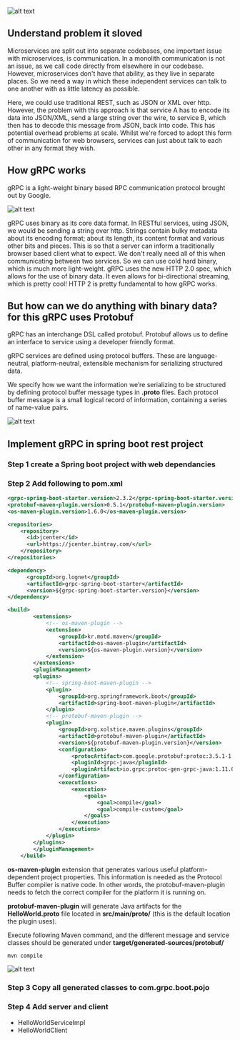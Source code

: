 ![alt text](https://res.cloudinary.com/haritkumar/image/upload/v1539849392/github/grpc.png)

## Understand problem it sloved
Microservices are split out into separate codebases, one important issue with microservices, is communication. In a monolith communication is not an issue, as we call code directly from elsewhere in our codebase. However, microservices don't have that ability, as they live in separate places. So we need a way in which these independent services can talk to one another with as little latency as possible.

Here, we could use traditional REST, such as JSON or XML over http. However, the problem with this approach is that service A has to encode its data into JSON/XML, send a large string over the wire, to service B, which then has to decode this message from JSON, back into code. This has potential overhead problems at scale. Whilst we're forced to adopt this form of communication for web browsers, services can just about talk to each other in any format they wish.

## How gRPC works
 gRPC is a light-weight binary based RPC communication protocol brought out by Google.

![alt text](https://res.cloudinary.com/haritkumar/image/upload/v1539849391/github/grpc_flow.jpg)

 gRPC uses binary as its core data format. In RESTful services, using JSON, we would be sending a string over http. Strings contain bulky metadata about its encoding format; about its length, its content format and various other bits and pieces. This is so that a server can inform a traditionally browser based client what to expect. We don't really need all of this when communicating between two services. So we can use cold hard binary, which is much more light-weight. gRPC uses the new HTTP 2.0 spec, which allows for the use of binary data. It even allows for bi-directional streaming, which is pretty cool! HTTP 2 is pretty fundamental to how gRPC works. 

 ## But how can we do anything with binary data? for this gRPC uses Protobuf
 gRPC has an interchange DSL called protobuf. Protobuf allows us to define an interface to service using a developer friendly format.

gRPC services are defined using protocol buffers. These are language-neutral, platform-neutral, extensible mechanism for serializing structured data.

We specify how we want the information we’re serializing to be structured by defining protocol buffer message types in **.proto** files. Each protocol buffer message is a small logical record of information, containing a series of name-value pairs.

![alt text](https://res.cloudinary.com/haritkumar/image/upload/v1539849881/github/Protobuf.png)

## Implement gRPC in spring boot rest project
### Step 1 create a Spring boot project with web dependancies
### Step 2 Add following to pom.xml
```xml
<grpc-spring-boot-starter.version>2.3.2</grpc-spring-boot-starter.version>
<protobuf-maven-plugin.version>0.5.1</protobuf-maven-plugin.version>
<os-maven-plugin.version>1.6.0</os-maven-plugin.version>

<repositories>
    <repository>
      <id>jcenter</id>
      <url>https://jcenter.bintray.com/</url>
    </repository>
</repositories>

<dependency>
	  <groupId>org.lognet</groupId>
	  <artifactId>grpc-spring-boot-starter</artifactId>
	  <version>${grpc-spring-boot-starter.version}</version>
</dependency>

<build>
		<extensions>
			<!-- os-maven-plugin -->
			<extension>
				<groupId>kr.motd.maven</groupId>
				<artifactId>os-maven-plugin</artifactId>
				<version>${os-maven-plugin.version}</version>
			</extension>
		</extensions>
		<pluginManagement>
		<plugins>
			<!-- spring-boot-maven-plugin -->
			<plugin>
				<groupId>org.springframework.boot</groupId>
				<artifactId>spring-boot-maven-plugin</artifactId>
			</plugin>
			<!-- protobuf-maven-plugin -->
			<plugin>
				<groupId>org.xolstice.maven.plugins</groupId>
				<artifactId>protobuf-maven-plugin</artifactId>
				<version>${protobuf-maven-plugin.version}</version>
				<configuration>
					<protocArtifact>com.google.protobuf:protoc:3.5.1-1:exe:${os.detected.classifier}</protocArtifact>
					<pluginId>grpc-java</pluginId>
					<pluginArtifact>io.grpc:protoc-gen-grpc-java:1.11.0:exe:${os.detected.classifier}</pluginArtifact>
				</configuration>
				<executions>
					<execution>
						<goals>
							<goal>compile</goal>
							<goal>compile-custom</goal>
						</goals>
					</execution>
				</executions>
			</plugin>
		</plugins>
		</pluginManagement>
	</build>

```

**os-maven-plugin** extension that generates various useful platform-dependent project properties. This information is needed as the Protocol Buffer compiler is native code. In other words, the protobuf-maven-plugin needs to fetch the correct compiler for the platform it is running on.

**protobuf-maven-plugin** will generate Java artifacts for the **HelloWorld.proto** file located in **src/main/proto/** (this is the default location the plugin uses).

Execute following Maven command, and the different message and service classes should be generated under **target/generated-sources/protobuf/**

```sh
mvn compile
```

![alt text](https://res.cloudinary.com/haritkumar/image/upload/v1539852339/github/proto.png)

### Step 3 Copy all generated classes to **com.grpc.boot.pojo**

### Step 4 Add server and client
- HelloWorldServiceImpl
- HelloWorldClient






